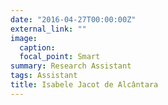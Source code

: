 ```yaml
---
date: "2016-04-27T00:00:00Z"
external_link: ""
image:
  caption: 
  focal_point: Smart
summary: Research Assistant
tags: Assistant
title: Isabele Jacot de Alcântara
---
```

